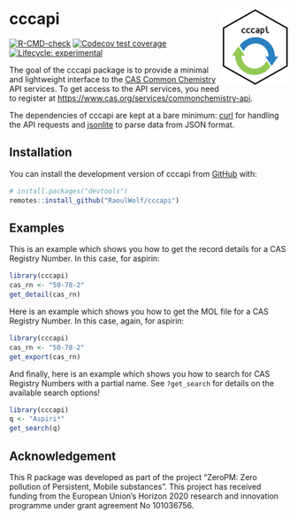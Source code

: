 
<!-- README.md is generated from README.Rmd. Please edit that file -->

# cccapi <img src="man/figures/logo.png" align="right" height="136" />

<!-- badges: start -->

[![R-CMD-check](https://github.com/RaoulWolf/cccapi/workflows/R-CMD-check/badge.svg)](https://github.com/RaoulWolf/cccapi/actions)
[![Codecov test
coverage](https://codecov.io/gh/RaoulWolf/cccapi/branch/master/graph/badge.svg)](https://app.codecov.io/gh/RaoulWolf/cccapi?branch=master)
[![Lifecycle:
experimental](https://img.shields.io/badge/lifecycle-experimental-orange.svg)](https://lifecycle.r-lib.org/articles/stages.html#experimental)
<!-- badges: end -->

The goal of the cccapi package is to provide a minimal and lightweight
interface to the [CAS Common
Chemistry](https://commonchemistry.cas.org/) API services. To get access
to the API services, you need to register at
<https://www.cas.org/services/commonchemistry-api>.

The dependencies of cccapi are kept at a bare minimum:
[curl](https://cran.r-project.org/web/packages/curl/index.html) for
handling the API requests and
[jsonlite](https://cran.r-project.org/web/packages/jsonlite/index.html)
to parse data from JSON format.

## Installation

You can install the development version of cccapi from
[GitHub](https://github.com/) with:

``` r
# install.packages("devtools")
remotes::install_github("RaoulWolf/cccapi")
```

## Examples

This is an example which shows you how to get the record details for a
CAS Registry Number. In this case, for aspirin:

``` r
library(cccapi)
cas_rn <- "50-78-2"
get_detail(cas_rn)
```

Here is an example which shows you how to get the MOL file for a CAS
Registry Number. In this case, again, for aspirin:

``` r
library(cccapi)
cas_rn <- "50-78-2"
get_export(cas_rn)
```

And finally, here is an example which shows you how to search for CAS
Registry Numbers with a partial name. See `?get_search` for details on
the available search options!

``` r
library(cccapi)
q <- "Aspiri*"
get_search(q)
```

## Acknowledgement

This R package was developed as part of the project “ZeroPM: Zero
pollution of Persistent, Mobile substances”. This project has received
funding from the European Union’s Horizon 2020 research and innovation
programme under grant agreement No 101036756.
